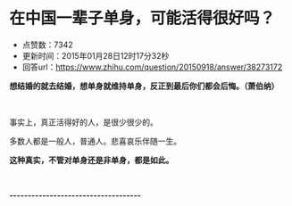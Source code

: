 # 在中国一辈子单身，可能活得很好吗？
- 点赞数：7342
- 更新时间：2015年01月28日12时17分32秒
- 回答url：https://www.zhihu.com/question/20150918/answer/38273172
<body>
 <p data-pid="eXAJMXj5"><b>想结婚的就去结婚，想单身就维持单身，反正到最后你们都会后悔。（萧伯纳）</b></p>
 <br>
 <p data-pid="_gX50rGo">事实上，真正活得好的人，是很少很少的。</p>
 <p data-pid="iUWgnUqV">多数人都是一般人，普通人。悲喜哀乐伴随一生。</p>
 <p data-pid="v0v0-HIH"><b>这种真实，不管对单身还是非单身，都是如此。</b></p>
 <br>
 <p data-pid="KdfBOk1K"><b>------------------------------------</b></p>
</body>